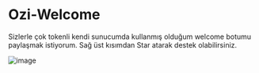 # Ozi-Welcome

Sizlerle çok tokenli kendi sunucumda kullanmış olduğum welcome botumu paylaşmak istiyorum.
Sağ üst kısımdan Star atarak destek olabilirsiniz.

![image](https://user-images.githubusercontent.com/92666466/139590930-5e12f459-1b8b-4347-811f-2e8f1cb3b676.png)
